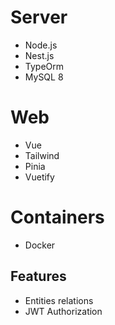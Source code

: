 # Server
- Node.js
- Nest.js
- TypeOrm
- MySQL 8

# Web
- Vue
- Tailwind
- Pinia
- Vuetify

# Containers
- Docker

## Features
- Entities relations
- JWT Authorization 
